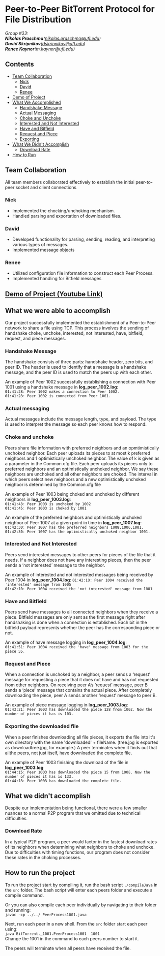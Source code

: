 # Peer-to-Peer BitTorrent Protocol for File Distribution
_Group #33:_ <br>
_**Nikolas Praschma**(nikolas.praschma@ufl.edu)</i>_ <br>
_**David Skripnikov**(dskripnikov@ufl.edu)</i>_ <br>
_**Renee Kaynor**(m.kaynor@ufl.edu)_</i> <br>

## Contents
 - [Team Collaboration](#team-collaboration)
    - [Nick](#nick)
    - [David](#david)
    - [Renee](#renee)
 - [Demo of Project](#demo-of-project)
 - [What We Accomplished](#what-we-were-able-to-accomplish)
    - [Handshake Message](#handshake-message)
    - [Actual Messaging](#actual-messaging)
    - [Choke and Unchoke](#choke-and-unchoke)
    - [Interested and Not Interested](#interested-and-not=interested)
    - [Have and Bitfield](#have-and-bitfield)
    - [Request and Piece](#request-and-piece)
    - [Exporting](#exporting-the-downloaded-file)
 - [What We Didn't Accomplish](#what-we-didnt-accomplish)
    - [Download Rate](#download-rate)
 - [How to Run](#how-to-run-the-project)

## Team Collaboration
All team members collaborated effectively to establish the initial peer-to-peer socket and client connections.

### Nick
- Implemented the chocking/unchoking mechanism.
- Handled parsing and exportation of downloaded files.

### David
- Developed functionality for parsing, sending, reading, and interpreting various types of messages.
- Implemented message objects

### Renee
- Utilized configuration file information to construct each Peer Process.
- Implemented handling for Bitfield messages.

## [Demo of Project (Youtube Link)](https://youtu.be/gZTXk1JYO94)

## What we were able to accomplish
Our project successfully implemented the establishment of a Peer-to-Peer network to share a file using TCP. This process involves the sending of handshake choke, unchoke, interested, not interested, have, bitfield, request, and piece messages.

### Handshake Message
The handshake consists of three parts: handshake header, zero bits, and peer ID. The header is used to identify that a message is a handshake message, and the peer ID is used to match the peers up with each other.

An example of Peer 1002 successfully establishing a connection with Peer 1001 using a handshake message in **log_peer_1002.log**: <br>
`01:41:28: Peer 1002 makes a connection to Peer 1002.` <br>
`01:41:28: Peer 1002 is connected from Peer 1001.`

### Actual messaging
Actual messages include the message length, type, and payload. The type is used to interpret the message so each peer knows how to respond.

### Choke and unchoke
Peers share file information with preferred neighbors and an opmtimistically unchoked neighbor. Each peer uploads its pieces to at most k preferred neighbors and 1 optimistically unchoked neighbor. The value of k is given as a parameter in the Common.cfg file. Each peer uploads its pieces only to preferred neighbors and an optimistically unchoked neighbor. We say these neighbors are unchoked and all other neighbors are choked. The interval in which peers select new neighbors and a new optimistically unchoked neighbor is determined by the Common.cfg file

An example of Peer 1003 being choked and unchoked by different neighbors in **log_peer_1003.log**: <br>
`01:41:43: Peer 1003 is unchoked by 1002` <br>
`01:41:45: Peer 1003 is choked by 1001`

An example of the preferred neighbors and optimistically unchoked neighbor of Peer 1007 at a given point in time in **log_peer_1007.log**: <br>
`01:42:30: Peer 1007 has the preferred neighbors 1008,1006,1001.` <br>
`01:42:30: Peer 1007 has the optimistically unchoked neighbor 1001.`

### Interested and Not Interested
Peers send interested messages to other peers for pieces of the file that it needs. If a neighbor does not have any interesting pieces,
then the peer sends a ‘not interested’ message to the neighbor.

An example of interested and not interested messages being received by Peer 1004 in **log_peer_1004.log**:
`01:42:10: Peer 1004 received the 'interested' message from 1005` <br>
`01:42:10: Peer 1004 received the 'not interested' message from 1001` <br>

### Have and Bitfield
Peers send have messages to all connected neighbors when they receive a piece. Bitfield messages are only sent as the first message right after handshaking is done when a connection is established. Each bit in the bitfield payload represents whether the peer has the corresponding piece or not. 

An example of have message logging in **log_peer_1004.log**: <br>
`01:41:51: Peer 1004 received the 'have' message from 1003 for the piece 55.`

### Request and Piece
When a connection is unchoked by a neighbor, a peer sends a ‘request’ message for requesting a piece that it does not have and has not requested from other neighbors. On receiving peer A’s ‘request’ message, peer B sends a ‘piece’ message that contains the actual piece. After completely downloading the piece, peer A sends another ‘request’ message to peer B. 

An example of piece message logging in **log_peer_1003.log**: <br>
`01:43:21: Peer 1003 has downloaded the piece 128 from 1002. Now the number of pieces it has is 103.`

### Exporting the downloaded file
When a peer finishes downloading all file pieces, it exports the file into it's own directory with the name 'downloaded' + fileName. (tree.jpg is exported as downloadtree.jpg, for example.) A peer terminates when it finds out that allthe peers, not just itself, have downloaded the complete file.

An example of Peer 1003 finishing the download of the file in **log_peer_1003.log**: <br>
`01:44:15: Peer 1003 has downloaded the piece 15 from 1008. Now the number of pieces it has is 133.` <br>
`01:44:18: Peer 1003 has downloaded the complete file.` <br>

## What we didn't accomplish
Despite our implementation being functional, there were a few smaller nuances to a normal P2P program that we omitted due to technical difficulties.

### Download Rate
In a typical P2P program, a peer would factor in the fastest download rates of its neighbors when determining what neighbors to choke and unchoke. Due to difficulties with timing functions, our program does not consider these rates in the choking processes.

## How to run the project
To run the project start by compiling it, run the bash script `./compileJava` in the `src` folder. The bash script will enter each peers folder and execute a compile command.

Or you can also compile each peer individually by navigating to their folder and running: <br>
`javac -cp ../../ PeerProcess1001.java`

Next, run each peer in a new shell. From the `src` folder start each peer using: <br>
`java BitTorrent._1001.PeerProcess1001  1001` <br>
Change the 1001 in the command to each peers number to start it.

The peers will terminate when all peers have received the file.
